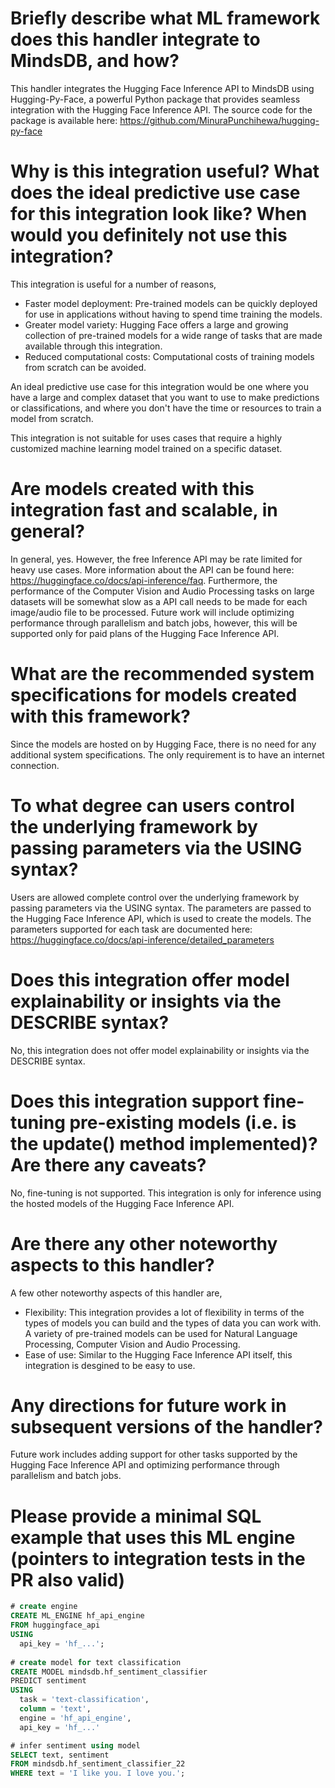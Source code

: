 # Briefly describe what ML framework does this handler integrate to MindsDB, and how? 
This handler integrates the Hugging Face Inference API to MindsDB using Hugging-Py-Face, a powerful Python package that provides seamless integration with the Hugging Face Inference API. The source code for the package is available here: https://github.com/MinuraPunchihewa/hugging-py-face

# Why is this integration useful? What does the ideal predictive use case for this integration look like? When would you definitely not use this integration? 
This integration is useful for a number of reasons,
- Faster model deployment: Pre-trained models can be quickly deployed for use in applications without having to spend time training the models.
- Greater model variety: Hugging Face offers a large and growing collection of pre-trained models for a wide range of tasks that are made available through this integration.
- Reduced computational costs: Computational costs of training models from scratch can be avoided.

An ideal predictive use case for this integration would be one where you have a large and complex dataset that you want to use to make predictions or classifications, and where you don't have the time or resources to train a model from scratch.

This integration is not suitable for uses cases that require a highly customized machine learning model trained on a specific dataset.

# Are models created with this integration fast and scalable, in general?
In general, yes. However, the free Inference API may be rate limited for heavy use cases. More information about the API can be found here: https://huggingface.co/docs/api-inference/faq. Furthermore, the performance of the Computer Vision and Audio Processing tasks on large datasets will be somewhat slow as a API call needs to be made for each image/audio file to be processed. Future work will include optimizing performance through parallelism and batch jobs, however, this will be supported only for paid plans of the Hugging Face Inference API.

# What are the recommended system specifications for models created with this framework?
Since the models are hosted on by Hugging Face, there is no need for any additional system specifications. The only requirement is to have an internet connection.

# To what degree can users control the underlying framework by passing parameters via the USING syntax?
Users are allowed complete control over the underlying framework by passing parameters via the USING syntax. The parameters are passed to the Hugging Face Inference API, which is used to create the models. The parameters supported for each task are documented here: https://huggingface.co/docs/api-inference/detailed_parameters

# Does this integration offer model explainability or insights via the DESCRIBE syntax?
No, this integration does not offer model explainability or insights via the DESCRIBE syntax.

# Does this integration support fine-tuning pre-existing models (i.e. is the update() method implemented)? Are there any caveats?
No, fine-tuning is not supported. This integration is only for inference using the hosted models of the Hugging Face Inference API.

# Are there any other noteworthy aspects to this handler?
A few other noteworthy aspects of this handler are,
- Flexibility: This integration provides a lot of flexibility in terms of the types of models you can build and the types of data you can work with. A variety of pre-trained models can be used for Natural Language Processing, Computer Vision and Audio Processing.
- Ease of use: Similar to the Hugging Face Inference API itself, this integration is desgined to be easy to use.

# Any directions for future work in subsequent versions of the handler?
Future work includes adding support for other tasks supported by the Hugging Face Inference API and optimizing performance through parallelism and batch jobs.

# Please provide a minimal SQL example that uses this ML engine (pointers to integration tests in the PR also valid)
```sql
# create engine
CREATE ML_ENGINE hf_api_engine
FROM huggingface_api
USING
  api_key = 'hf_...';
  
# create model for text classification
CREATE MODEL mindsdb.hf_sentiment_classifier
PREDICT sentiment
USING
  task = 'text-classification',
  column = 'text',
  engine = 'hf_api_engine',
  api_key = 'hf_...'

# infer sentiment using model
SELECT text, sentiment
FROM mindsdb.hf_sentiment_classifier_22
WHERE text = 'I like you. I love you.';
```
